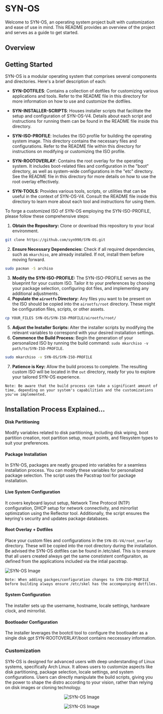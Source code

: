 # SYN-OS

Welcome to SYN-OS, an operating system project built with customization and ease of use in mind. This README provides an overview of the project and serves as a guide to get started.

## Overview


## Getting Started

SYN-OS is a modular operating system that comprises several components and directories. Here's a brief description of each:

- **SYN-DOTFILES**: Contains a collection of dotfiles for customizing various applications and tools. Refer to the README file in this directory for more information on how to use and customize the dotfiles.

- **SYN-INSTALLER-SCRIPTS**: Houses installer scripts that facilitate the setup and configuration of SYN-OS-V4. Details about each script and instructions for running them can be found in the README file inside this directory.

- **SYN-ISO-PROFILE**: Includes the ISO profile for building the operating system image. This directory contains the necessary files and configurations. Refer to the README file within this directory for instructions on modifying or customizing the ISO profile.

- **SYN-ROOTOVERLAY**: Contains the root overlay for the operating system. It includes boot-related files and configuration in the "boot" directory, as well as system-wide configurations in the "etc" directory. See the README file in this directory for more details on how to use the root overlay effectively.

- **SYN-TOOLS**: Provides various tools, scripts, or utilities that can be useful in the context of SYN-OS-V4. Consult the README file inside this directory to learn more about each tool and instructions for using them.

To forge a customized ISO of SYN-OS employing the SYN-ISO-PROFILE, please follow these comprehensive steps:

1. **Obtain the Repository:** Clone or download this repository to your local environment.
```bash
git clone https://github.com/syn990/SYN-OS.git
```
2. **Ensure Necessary Dependencies:** Check if all required dependencies, such as `mkarchiso`, are already installed. If not, install them before moving forward.
```bash
sudo pacman -S archiso
```
3. **Modify the SYN-ISO-PROFILE:** The SYN-ISO-PROFILE serves as the blueprint for your custom ISO. Tailor it to your preferences by choosing your package selection, configuring dot files, and implementing any additional adjustments.
4. **Populate the `airootfs` Directory:** Any files you want to be present on the ISO should be copied into the `airootfs/root` directory. These might be configuration files, scripts, or other assets.
```bash
cp YOUR_FILES SYN-OS/SYN-ISO-PROFILE/airootfs/root/
```
5. **Adjust the Installer Scripts:** Alter the installer scripts by modifying the relevant variables to correspond with your desired installation settings.
6. **Commence the Build Process:** Begin the generation of your personalized ISO by running the build command: `sudo mkarchiso -v path/to/SYN-ISO-PROFILE`.
```bash
sudo mkarchiso -v SYN-OS/SYN-ISO-PROFILE
```
7. **Patience is Key:** Allow the build process to complete. The resulting custom ISO will be located in the `out` directory, ready for you to explore your tailored SYN-OS experience.

```Note: Be aware that the build process can take a significant amount of time, depending on your system's capabilities and the customizations you've implemented.```

## Installation Process Explained...

#### Disk Partitioning
Modify variables related to disk partitioning, including disk wiping, boot partition creation, root partition setup, mount points, and filesystem types to suit your preferences.

#### Package Installation
In SYN-OS, packages are neatly grouped into variables for a seamless installation process. You can modify these variables for personalized package selection. The script uses the Pacstrap tool for package installation.

#### Live System Configuration
It covers keyboard layout setup, Network Time Protocol (NTP) configuration, DHCP setup for network connectivity, and mirrorlist optimization using the Reflector tool. Additionally, the script ensures the keyring's security and updates package databases.

#### Root Overlay + Dotfiles
Place your custom files and configurations in the `SYN-OS-V4/root_overlay` directory. These will be copied into the root directory during the installation. Be advised the SYN-OS dotfiles can be found in /etc/skel. This is to ensure that all users created always get the same constistent configuraiton, as defined from the applications included via the intial pacstrap.

![SYN-OS Image](Images/SYN-ROOTOVERLAY.png)

```Note: When adding packges/configuration changes to SYN-ISO-PROFILE before building always ensure /etc/skel has the accompanying dotfiles.```

#### System Configuration
The installer sets up the username, hostname, locale settings, hardware clock, and mirrorlist.

#### Bootloader Configuration
The installer leverages the bootctl tool to configure the bootloader as a single disk gpt SYN-ROOTOVERLAY/boot contains neccessary information.

### Customization
SYN-OS is designed for advanced users with deep understanding of Linux systems, specifically Arch Linux. It allows users to customize aspects like disk partitioning, package selection, locale settings, and system configurations. Users can directly manipulate the build scripts, giving you the power to shape the distro according to your vision, rather than relying on disk images or cloning technology.

<p align="center">
  <img src="./Images/SYN-TOOLS.png" alt="SYN-OS Image">
</p>
<p align="center">
  <img src="./Images/SYN-INSTALLER-SCRIPTS.png" alt="SYN-OS Image">
</p>
